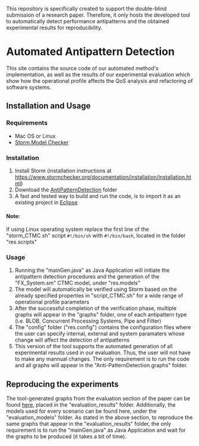 This repository is specifically created to support the double-blind submission of a research paper. Therefore, it only hosts the developed tool to automatically detect performance antipatterns and the obtained experimental results for reproducibility. 

# Automated Antipattern Detection

This site contains the source code of our automated method's implementation, as well as the results of our experimental evaluation which show how the operational profile affects the QoS analysis and refactoring of software systems.

## Installation and Usage

### Requirements
* Mac OS or Linux
* [Storm Model Checker](https://www.stormchecker.org/)

### Installation
1. Install Storm (installation instructions at https://www.stormchecker.org/documentation/installation/installation.html)
2. Download the [AntiPatternDetection](https://github.com/Fase20/automated-antipattern-detection) folder
3. A fast and tested way to build and run the code, is to import it as an existing project in [Eclipse](https://www.eclipse.org/downloads/)

#### Note:
If using Linux operating system replace the first line of the "storm_CTMC.sh" script ```#!/bin/sh``` with ```#!/bin/bash```, located in the folder "res.scripts"

### Usage
1. Running the "mainGen.java" as Java Application will initiate the antipattern detection procedures and the generation of the "FX_System.sm" CTMC model, under "res.models" 
2. The model will automatically be verified using Storm based on the already specified properties in "script_CTMC.sh" for a wide range of operational profile parameters 
3. After the successful completion of the verification phase, multiple graphs will appear in the "graphs" folder, one of each antipattern type (i.e. BLOB, Concurrent Processing Systems, Pipe and Filter) 
4. The "config" folder ("res.config") contains the configuration files where the user can specify internal, external and system paramaters whose change will affect the detection of antipatterns
5. This version of the tool supports the automated generation of all experimental results used in our evaluation. Thus, the user will not have to make any mannual changes. The only requirement is to run the code and all graphs will appear in the "Anti-PatternDetection.graphs" folder.

## Reproducing the experiments
The tool-generated graphs from the evaluation section of the paper can be found [here](https://github.com/Fase20/automated-antipattern-detection/tree/master/evaluation_results), placed in the "evaluation_results" folder. Additionally, the models used for every scenario can be found here, under the "evaluation_models" folder. As stated in the above section, to reproduce the same graphs that appear in the "evaluation_results" folder, the only requirement is to run the "mainGen.java" as Java Application and wait for the graphs to be produced (it takes a bit of time).
